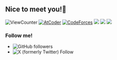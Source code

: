   ## Nice to meet you!👋
  
  ![ViewCounter](https://komarev.com/ghpvc/?username=AC2K)
  [![AtCoder](https://img.shields.io/endpoint?url=https%3A%2F%2Fatcoder-badges.now.sh%2Fapi%2Fatcoder%2Fjson%2FAC2K)](https://atcoder.jp/users/AC2K)
  [![CodeForces](https://img.shields.io/endpoint?url=https%3A%2F%2Fatcoder-badges.now.sh%2Fapi%2Fcodeforces%2Fjson%2FAC2K)](https://codeforces.com/profile/AC2K)
  ![](http://github-profile-summary-cards.vercel.app/api/cards/profile-details?username=AC2-K&theme=solarized)
  ![](http://github-profile-summary-cards.vercel.app/api/cards/stats?username=AC2-K&theme=solarized)
  ![](http://github-profile-summary-cards.vercel.app/api/cards/productive-time?username=AC2-K&theme=solarized) 

  ### Follow me!
  - ![GitHub followers](https://img.shields.io/github/followers/AC2-K?label=Follow&style=social&logo=github&link=https%3A%2F%2Fgithub.com%2FAC2-K%3Ftab%3Dfollowers)
  - ![X (formerly Twitter) Follow](https://img.shields.io/twitter/follow/ac2000_cp?link=https%3A%2F%2Ftwitter.com%2Fac2000_cp)
